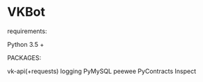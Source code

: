 # VKBot

requirements: 

Python 3.5 +

PACKAGES:

vk-api(+requests)
logging
PyMySQL
peewee
PyContracts
Inspect
  

